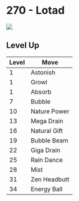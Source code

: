 # 270 - Lotad
![][270]

## Level Up

Level | Move
---   | ---
  1   | Astonish
  1   | Growl
  1   | Absorb
  7   | Bubble
 10   | Nature Power
 13   | Mega Drain
 16   | Natural Gift
 19   | Bubble Beam
 22   | Giga Drain
 25   | Rain Dance
 28   | Mist
 31   | Zen Headbutt
 34   | Energy Ball

[270]: ../img/pokemon/270.png
